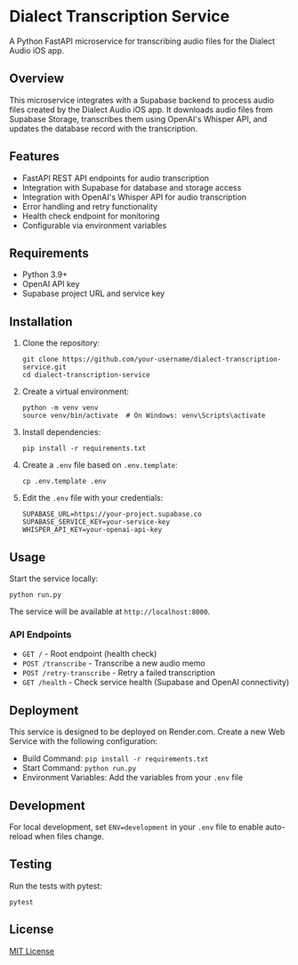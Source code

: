 # Dialect Transcription Service

A Python FastAPI microservice for transcribing audio files for the Dialect Audio iOS app.

## Overview

This microservice integrates with a Supabase backend to process audio files created by the Dialect Audio iOS app. It downloads audio files from Supabase Storage, transcribes them using OpenAI's Whisper API, and updates the database record with the transcription.

## Features

- FastAPI REST API endpoints for audio transcription
- Integration with Supabase for database and storage access
- Integration with OpenAI's Whisper API for audio transcription
- Error handling and retry functionality
- Health check endpoint for monitoring
- Configurable via environment variables

## Requirements

- Python 3.9+
- OpenAI API key
- Supabase project URL and service key

## Installation

1. Clone the repository:
   ```
   git clone https://github.com/your-username/dialect-transcription-service.git
   cd dialect-transcription-service
   ```

2. Create a virtual environment:
   ```
   python -m venv venv
   source venv/bin/activate  # On Windows: venv\Scripts\activate
   ```

3. Install dependencies:
   ```
   pip install -r requirements.txt
   ```

4. Create a `.env` file based on `.env.template`:
   ```
   cp .env.template .env
   ```

5. Edit the `.env` file with your credentials:
   ```
   SUPABASE_URL=https://your-project.supabase.co
   SUPABASE_SERVICE_KEY=your-service-key
   WHISPER_API_KEY=your-openai-api-key
   ```

## Usage

Start the service locally:

```
python run.py
```

The service will be available at `http://localhost:8000`.

### API Endpoints

- `GET /` - Root endpoint (health check)
- `POST /transcribe` - Transcribe a new audio memo
- `POST /retry-transcribe` - Retry a failed transcription
- `GET /health` - Check service health (Supabase and OpenAI connectivity)

## Deployment

This service is designed to be deployed on Render.com. Create a new Web Service with the following configuration:

- Build Command: `pip install -r requirements.txt`
- Start Command: `python run.py`
- Environment Variables: Add the variables from your `.env` file

## Development

For local development, set `ENV=development` in your `.env` file to enable auto-reload when files change.

## Testing

Run the tests with pytest:

```
pytest
```

## License

[MIT License](LICENSE) 